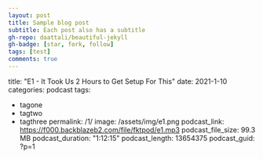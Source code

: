 ```yaml
---
layout: post
title: Sample blog post
subtitle: Each post also has a subtitle
gh-repo: daattali/beautiful-jekyll
gh-badge: [star, fork, follow]
tags: [test]
comments: true
---
```


title:  "E1 - It Took Us 2 Hours to Get Setup For This"
date:   2021-1-10
categories: podcast
tags:
- tagone
- tagtwo
- tagthree
permalink: /1/
image: /assets/img/e1.png
podcast_link: https://f000.backblazeb2.com/file/fktpod/e1.mp3
podcast_file_size: 99.3 MB
podcast_duration: "1:12:15"
podcast_length: 13654375
podcast_guid: ?p=1
